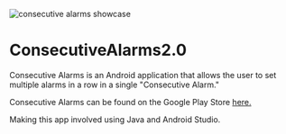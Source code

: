 
![consecutive alarms showcase](https://user-images.githubusercontent.com/29645585/35465259-bcaaff70-02c8-11e8-9631-ad3b6b799f85.png)

# ConsecutiveAlarms2.0
Consecutive Alarms is an Android application that allows the user to set multiple alarms in a row in a single "Consecutive Alarm."

Consecutive Alarms can be found on the Google Play Store [here.](https://play.google.com/store/apps/details?id=erikterwiel.consecutivealarms&hl=en)

Making this app involved using Java and Android Studio.
